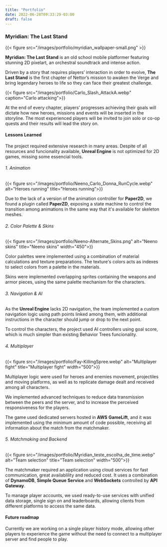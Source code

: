```yaml
---
title: "Portfolio"
date: 2022-06-28T09:33:29-03:00
draft: false
---
```

 
### Myridian: The Last Stand

{{< figure src="/images/portfolio/myridian_wallpaper-small.png" >}}

**Myridian: The Last Stand** is an old school mobile platformer featuring stunning 2D pixelart, an orchestral soundtrack and intense action.

Driven by a story that requires players’ interaction in order to evolve, **The Last Stand** is the first chapter of Nettor’s mission to awaken the Verge and bring legendary heroes to life so they can face their greatest challenge.

{{< figure src="/images/portfolio/Carlo_Slash_AttackA.webp" caption="Carlo attacking">}}

At the end of every chapter, players’ progresses achieving their goals will dictate how new heroes, missions and events will be inserted in the storyline. The most experienced players will be invited to join solo or co-op quests and their results will lead the story on.

#### Lessons Learned

The project required extensive research in many areas. Despite of all resources and funcionality available, **Unreal Engine** is not optimized for 2D games, missing some essencial tools. 

###### 1. Animation

{{< figure src="/images/portfolio/Neeno_Carlo_Donna_RunCycle.webp" alt="Heroes running" title="Heroes running">}}

Due to the lack of a version of the animation controller for **Paper2D**, we found a plugin called **PaperZD**, exposing a state machine to control the transition among animations in the same way that it's available for skeleton meshes. 

###### 2. Color Palette & Skins

{{< figure src="/images/portfolio/Neeno-Alternate_Skins.png" alt="Neeno skins" title="Neeno skins" width="450">}}

Color palettes were implemented using a combination of material calculations and texture preparations. The texture's colors acts as indexes to select colors from a palette in the materials.

Skins were implemented overlapping sprites containing the weapons and armor pieces, using the same palette mechanism for the characters.

###### 3. Navigation & AI

As the **Unreal Engine** lacks 2D navigation, the team implemented a custom  navigation logic using path points linked among them, with additional instructions in the character should jump or drop to the next point.

To control the characters, the project used AI controllers using goal score, which is much simpler than existing Behavior Trees funcionality.

###### 4. Multiplayer

{{< figure src="/images/portfolio/Fay-KillingSpree.webp" alt="Multiplayer fight" title="Multiplayer fight" width="500">}}

Multiplayer logic were used for heroes and enemies movement, projectiles and moving platforms, as well as to replicate damage dealt and received among all characters. 

We implemented advanced techniques to reduce data transmission between the peers and the server, and to increase the perceived responsiveness for the players.

The game used dedicated servers hosted in **AWS** **GameLift**, and it was implemented using the minimum amount of code possible, receiving all information about the match from the matchmaker.

###### 5. Matchmaking and Backend

{{< figure src="/images/portfolio/Myridian_teste_escolha_de_time.webp" alt="Team selection" title="Team selection" width="500">}}

The matchmaker required an application using cloud services for fast communication, great availablility and reduced cost. It uses a combination of **DynamoDB**, **Simple Queue Service** and **WebSockets** controlled by **API Gateway**.

To manage player accounts, we used ready-to-use services with unified data storage, single sign on and leaderboards, allowing clients from different platforms to access the same data. 


#### Future roadmap

Currently we are working on a single player history mode, allowing other players to experience the game without the need to connect to a multiplayer server and find people to play.